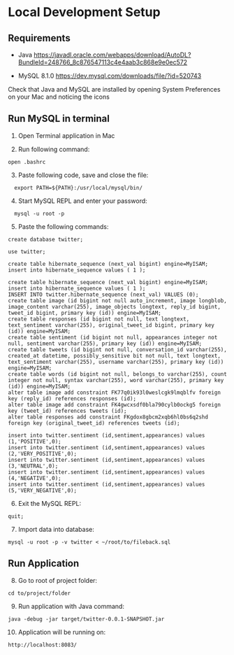 # Local Development Setup

## Requirements

- Java
  https://javadl.oracle.com/webapps/download/AutoDL?BundleId=248766_8c876547113c4e4aab3c868e9e0ec572

- MySQL 8.1.0
  https://dev.mysql.com/downloads/file/?id=520743

Check that Java and MySQL are installed by opening System Preferences on your Mac and noticing the icons

## Run MySQL in terminal

1. Open Terminal application in Mac

2. Run following command:

```
open .bashrc
```

3. Paste following code, save and close the file:

```
  export PATH=${PATH}:/usr/local/mysql/bin/
```

4. Start MySQL REPL and enter your password:

```
  mysql -u root -p
```

5. Paste the following commands:

```
create database twitter;

use twitter;

create table hibernate_sequence (next_val bigint) engine=MyISAM;
insert into hibernate_sequence values ( 1 );

create table hibernate_sequence (next_val bigint) engine=MyISAM;
insert into hibernate_sequence values ( 1 );
INSERT INTO twitter.hibernate_sequence (next_val) VALUES (0);
create table image (id bigint not null auto_increment, image longblob, image_content varchar(255), image_objects longtext, reply_id bigint, tweet_id bigint, primary key (id)) engine=MyISAM;
create table responses (id bigint not null, text longtext, text_sentiment varchar(255), original_tweet_id bigint, primary key (id)) engine=MyISAM;
create table sentiment (id bigint not null, appearances integer not null, sentiment varchar(255), primary key (id)) engine=MyISAM;
create table tweets (id bigint not null, conversation_id varchar(255), created_at datetime, possibly_sensitive bit not null, text longtext, text_sentiment varchar(255), username varchar(255), primary key (id)) engine=MyISAM;
create table words (id bigint not null, belongs_to varchar(255), count integer not null, syntax varchar(255), word varchar(255), primary key (id)) engine=MyISAM;
alter table image add constraint FK77q0ik93l0weslcgk9lmqblfv foreign key (reply_id) references responses (id);
alter table image add constraint FK4gwcxsdf0bla790cylb0ockg5 foreign key (tweet_id) references tweets (id);
alter table responses add constraint FKgdox8gbcm2xqb6hl0bs6q2shd foreign key (original_tweet_id) references tweets (id);

insert into twitter.sentiment (id,sentiment,appearances) values (1,'POSITIVE',0);
insert into twitter.sentiment (id,sentiment,appearances) values (2,'VERY_POSITIVE',0);
insert into twitter.sentiment (id,sentiment,appearances) values (3,'NEUTRAL',0);
insert into twitter.sentiment (id,sentiment,appearances) values (4,'NEGATIVE',0);
insert into twitter.sentiment (id,sentiment,appearances) values (5,'VERY_NEGATIVE',0);
```

6. Exit the MySQL REPL:

```
quit;
```

7. Import data into database:

```
mysql -u root -p -v twitter < ~/root/to/fileback.sql
```

## Run Application

8. Go to root of project folder:

```
cd to/project/folder
```

9. Run application with Java command:

```
java -debug -jar target/twitter-0.0.1-SNAPSHOT.jar
```

10. Application will be running on:

```
http://localhost:8083/
```
